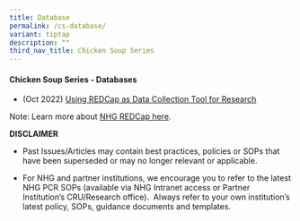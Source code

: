 ```yaml
---
title: Database
permalink: /cs-database/
variant: tiptap
description: ""
third_nav_title: Chicken Soup Series
---
```

<h4><strong>Chicken Soup Series - Databases</strong></h4>
<p></p>
<ul data-tight="true" class="tight">
<li>
<p>(Oct 2022) <a href="/files/Training Files 2CS/(03) Database/Oct_22__Using_REDCap_as_Data_Collection_Tool_for_Research.pdf" rel="noopener noreferrer nofollow" target="_blank">Using REDCap as Data Collection Tool for Research</a>
</p>
</li>
</ul>
<p></p>
<p>Note: Learn more about <a href="https://redcapsupport.gri.nhg.com.sg/" rel="noopener nofollow" target="_blank">NHG REDCap here</a>.</p>
<p></p>
<p><strong>DISCLAIMER</strong>
</p>
<ul data-tight="true" class="tight">
<li>
<p>Past Issues/Articles may contain best practices, policies or SOPs that
have been superseded or may no longer relevant or applicable.</p>
</li>
<li>
<p>For NHG and partner institutions, we encourage you to refer to the latest
NHG PCR SOPs (available via NHG Intranet access or Partner Institution’s
CRU/Research office).&nbsp; Always refer to your own institution’s latest
policy, SOPs, guidance documents and templates.</p>
</li>
</ul>
<p></p>